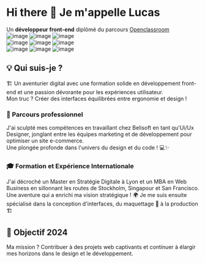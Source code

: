 # Hi there 👋 Je m'appelle Lucas 

Un **développeur front-end** diplômé du parcours [Openclassroom](https://openclassrooms.com/fr/paths/877-developpeur-dapplication-javascript-react)<br>
![image](https://img.shields.io/badge/JavaScript-323330?style=for-the-badge&logo=javascript&logoColor=F7DF1E)
![image](https://img.shields.io/badge/HTML5-E34F26?style=for-the-badge&logo=html5&logoColor=white)
![image](https://img.shields.io/badge/CSS3-1572B6?style=for-the-badge&logo=css3&logoColor=white)<br>
![image](https://img.shields.io/badge/React-20232A?style=for-the-badge&logo=react&logoColor=61DAFB)
![image](https://img.shields.io/badge/React_Router-CA4245?style=for-the-badge&logo=react-router&logoColor=white)
![image](https://img.shields.io/badge/Redux-593D88?style=for-the-badge&logo=redux&logoColor=white)<br>
![image](https://img.shields.io/badge/Sass-CC6699?style=for-the-badge&logo=sass&logoColor=white)
![image](https://img.shields.io/badge/Tailwind_CSS-38B2AC?style=for-the-badge&logo=tailwind-css&logoColor=white)
![image](https://img.shields.io/badge/Redux-593D88?style=for-the-badge&logo=redux&logoColor=white)


## 💡 Qui suis-je ?
🏗️
Un aventurier digital avec une formation solide en développement front-end et une passion dévorante pour les expériences utilisateur.<br>
Mon truc ? Créer des interfaces équilibrées entre ergonomie et design ! 

### 🚧 Parcours professionnel 

J'ai sculpté mes compétences en travaillant chez Belisoft en tant qu'Ui/Ux Designer, jonglant entre les équipes marketing et de développement pour optimiser un site e-commerce.<br>
Une plongée profonde dans l'univers du design et du code ! 💻✨

### 🎓 Formation et Expérience Internationale 

J'ai décroché un Master en Stratégie Digitale à Lyon et un MBA en Web Business en sillonnant les routes de Stockholm, Singapour et San Francisco.<br>
Une aventure qui a enrichi ma vision stratégique ! 🌍 Je me suis ensuite spécialisé dans la conception d'interfaces, du maquettage 📐 à la production 🏗️

## 🚀 Objectif 2024

Ma mission ? Contribuer à des projets web captivants et continuer à élargir mes horizons dans le design et le développement. 
